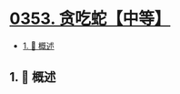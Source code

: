 # [0353. 贪吃蛇【中等】](https://github.com/Tdahuyou/TNotes.leetcode/tree/main/notes/0353.%20%E8%B4%AA%E5%90%83%E8%9B%87%E3%80%90%E4%B8%AD%E7%AD%89%E3%80%91)

<!-- region:toc -->

- [1. 📝 概述](#1--概述)

<!-- endregion:toc -->

## 1. 📝 概述
